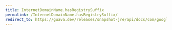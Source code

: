 ```yaml
---
title: InternetDomainName.hasRegistrySuffix
permalink: /InternetDomainName.hasRegistrySuffix/
redirect_to: https://guava.dev/releases/snapshot-jre/api/docs/com/google/common/net/InternetDomainName.html#hasRegistrySuffix--
---
```

